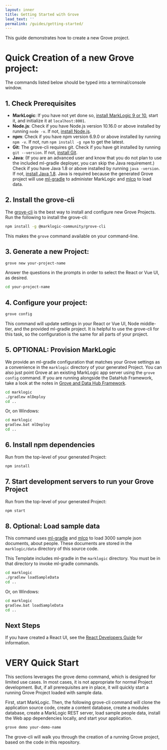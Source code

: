 ```yaml
---
layout: inner
title: Getting Started with Grove
lead_text: ''
permalink: /guides/getting-started/
---
```


This guide demonstrates how to create a new Grove project.

# Quick Creation of a new Grove project:

The commands listed below should be typed into a terminal/console window.

## 1. Check Prerequisites

  - **MarkLogic**: If you have not yet done so, [install MarkLogic 9 or 10](https://developer.marklogic.com/products), start it, and initialize it at `localhost:8001`.
  - **Node.js**: Check if you have Node.js version 10.16.0 or above installed by running `node -v`. If not, [install Node.js](https://nodejs.org/).
  - **npm**: Check if you have npm version 6.9.0 or above installed by running `npm -v`. If not, run `npm install -g npm` to get the latest.
  - **Git**: The grove-cli requires git. Check if you have git installed by running `git --version`. If not, [install Git](https://git-scm.com/book/en/v2/Getting-Started-Installing-Git).
  - **Java**: (If you are an advanced user and know that you do not plan to use the included ml-gradle deployer, you can skip the Java requirement.) Check if you have Java 1.8 or above installed by running `java -version`. If not, [install Java 1.8](https://www.java.com/en/download/help/download_options.xml). Java is required because the generated Grove project will use [ml-gradle](https://github.com/marklogic-community/ml-gradle) to administer MarkLogic and [mlcp](https://developer.marklogic.com/products/mlcp) to load data.

## 2. Install the grove-cli

The [grove-cli](https://github.com/marklogic-community/grove-cli) is the best way to install and configure new Grove Projects. Run the following to install the grove-cli:

```bash
npm install -g @marklogic-community/grove-cli
```

This makes the `grove` command available on your command-line.

## 3. Generate a new Project:

```bash
grove new your-project-name
```

Answer the questions in the prompts in order to select the React or Vue UI, as desired.

```bash
cd your-project-name
```

## 4. Configure your project:

```bash
grove config
```

This command will update settings in your React or Vue UI, Node middle-tier, and the provided ml-gradle project. It is helpful to use the grove-cli for this task, so the configuration is the same for all parts of your project.

## 5. OPTIONAL: Provision MarkLogic

We provide an ml-gradle configuration that matches your Grove settings as a convenience in the `marklogic` directory of your generated Project. You can also just point Grove at an existing MarkLogic app server using the `grove config` command. If you are running alongside the DataHub Framework, take a look at the notes in [Grove and Data Hub Framework](/grove/guides/data-hub-framework/).

```bash
cd marklogic
./gradlew mlDeploy
cd ..
```

Or, on Windows:

```bash
cd marklogic
gradlew.bat mlDeploy
cd ..
```

## 6. Install npm dependencies

Run from the top-level of your generated Project:

```bash
npm install
```

## 7. Start development servers to run your Grove Project

Run from the top-level of your generated Project:

```bash
npm start
```

## 8. Optional: Load sample data

This command uses [ml-gradle](https://github.com/marklogic-community/ml-gradle) and [mlcp](https://developer.marklogic.com/products/mlcp) to load 3000 sample json documents, about people. These documents are stored in the `marklogic/data` directory of this source code.

This Template includes ml-gradle in the `marklogic` directory. You must be in that directory to invoke ml-gradle commands.

```bash
cd marklogic
./gradlew loadSampleData
cd ..
```

Or, on Windows:

```bash
cd marklogic
gradlew.bat loadSampleData
cd ..
```

## Next Steps

If you have created a React UI, see the [React Developers Guide](/grove/guides/react/) for information.

# VERY Quick Start

This sections leverages the grove demo command, which is designed for limited use cases. In most cases, it is not appropriate for normal Project development. But, if all prerequisites are in place, it will quickly start a running Grove Project loaded with sample data.

First, start MarkLogic. Then, the following grove-cli command will clone the application source code, create a content database, create a modules database, create a MarkLogic REST server, load sample people data, install the Web app dependencies locally, and start your application.

```bash
grove demo your-demo-name
```

The grove-cli will walk you through the creation of a running Grove project, based on the code in this repository.
